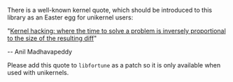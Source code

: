 There is a well-known kernel quote, which should be introduced to this library as an Easter egg for unikernel users:

"[Kernel hacking: where the time to solve a problem is inversely proportional to the size of the resulting diff](https://twitter.com/avsm/status/1265666433914191876)"

  -- Anil Madhavapeddy

Please add this quote to `libfortune` as a patch so it is only available when used with unikernels.
